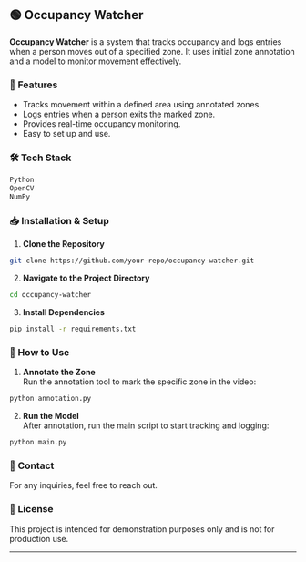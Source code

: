 ## 🟢 Occupancy Watcher

**Occupancy Watcher** is a system that tracks occupancy and logs entries when a person moves out of a specified zone. It uses initial zone annotation and a model to monitor movement effectively.

### 🚀 Features
- Tracks movement within a defined area using annotated zones.
- Logs entries when a person exits the marked zone.
- Provides real-time occupancy monitoring.
- Easy to set up and use.

### 🛠️ Tech Stack
```bash
Python
OpenCV
NumPy
```

### 📥 Installation & Setup

1. **Clone the Repository**
```bash
git clone https://github.com/your-repo/occupancy-watcher.git
```

2. **Navigate to the Project Directory**
```bash
cd occupancy-watcher
```

3. **Install Dependencies**
```bash
pip install -r requirements.txt
```

### 🚀 How to Use

1. **Annotate the Zone**  
   Run the annotation tool to mark the specific zone in the video:
```bash
python annotation.py
```

2. **Run the Model**  
   After annotation, run the main script to start tracking and logging:
```bash
python main.py
```

### 📧 Contact
For any inquiries, feel free to reach out.

### 📝 License
This project is intended for demonstration purposes only and is not for production use.

---

